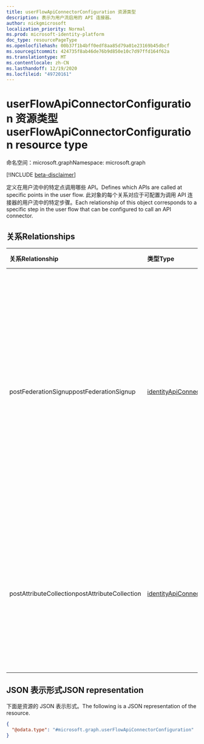 ```yaml
---
title: userFlowApiConnectorConfiguration 资源类型
description: 表示为用户流启用的 API 连接器。
author: nickgmicrosoft
localization_priority: Normal
ms.prod: microsoft-identity-platform
doc_type: resourcePageType
ms.openlocfilehash: 00b37f1b4bff0edf8aa85d79a01e23169b45dbcf
ms.sourcegitcommit: 424735f8ab46de76b9d850e10c7d97ffd164f62a
ms.translationtype: MT
ms.contentlocale: zh-CN
ms.lasthandoff: 12/19/2020
ms.locfileid: "49720161"
---
```

# <a name="userflowapiconnectorconfiguration-resource-type"></a><span data-ttu-id="0eb6d-103">userFlowApiConnectorConfiguration 资源类型</span><span class="sxs-lookup"><span data-stu-id="0eb6d-103">userFlowApiConnectorConfiguration resource type</span></span>

<span data-ttu-id="0eb6d-104">命名空间：microsoft.graph</span><span class="sxs-lookup"><span data-stu-id="0eb6d-104">Namespace: microsoft.graph</span></span>

[!INCLUDE [beta-disclaimer](../../includes/beta-disclaimer.md)]

<span data-ttu-id="0eb6d-105">定义在用户流中的特定点调用哪些 API。</span><span class="sxs-lookup"><span data-stu-id="0eb6d-105">Defines which APIs are called at specific points in the user flow.</span></span>  <span data-ttu-id="0eb6d-106">此对象的每个关系对应于可配置为调用 API 连接器的用户流中的特定步骤。</span><span class="sxs-lookup"><span data-stu-id="0eb6d-106">Each relationship of this object corresponds to a specific step in the user flow that can be configured to call an API connector.</span></span>

## <a name="relationships"></a><span data-ttu-id="0eb6d-107">关系</span><span class="sxs-lookup"><span data-stu-id="0eb6d-107">Relationships</span></span>

| <span data-ttu-id="0eb6d-108">关系</span><span class="sxs-lookup"><span data-stu-id="0eb6d-108">Relationship</span></span>            | <span data-ttu-id="0eb6d-109">类型</span><span class="sxs-lookup"><span data-stu-id="0eb6d-109">Type</span></span>                                            | <span data-ttu-id="0eb6d-110">说明</span><span class="sxs-lookup"><span data-stu-id="0eb6d-110">Description</span></span>                                                                                                                                             |
| :---------------------- | :---------------------------------------------- | :------------------------------------------------------------------------------------------------------------------------------------------------------ |
| <span data-ttu-id="0eb6d-111">postFederationSignup</span><span class="sxs-lookup"><span data-stu-id="0eb6d-111">postFederationSignup</span></span>    | [<span data-ttu-id="0eb6d-112">identityApiConnector</span><span class="sxs-lookup"><span data-stu-id="0eb6d-112">identityApiConnector</span></span>](identityapiconnector.md) | <span data-ttu-id="0eb6d-113">指定在用户注册时与外部标识提供程序 (如 Google、Facebook 或 Azure AD) 的联盟完成后要调用的 API (不适用于登录) 。</span><span class="sxs-lookup"><span data-stu-id="0eb6d-113">Specifies an API to call after federation with an external identity provider (like Google, Facebook, or Azure AD) is completed when user is signing up (does not apply to sign in).</span></span> |
| <span data-ttu-id="0eb6d-114">postAttributeCollection</span><span class="sxs-lookup"><span data-stu-id="0eb6d-114">postAttributeCollection</span></span> | [<span data-ttu-id="0eb6d-115">identityApiConnector</span><span class="sxs-lookup"><span data-stu-id="0eb6d-115">identityApiConnector</span></span>](identityapiconnector.md) | <span data-ttu-id="0eb6d-116">指定在用户提交收集的属性后以及注册期间创建用户之前要调用的 API。</span><span class="sxs-lookup"><span data-stu-id="0eb6d-116">Specifies an API to call after a user submits collected attributes and before the user is created during sign up.</span></span>                                                      |

## <a name="json-representation"></a><span data-ttu-id="0eb6d-117">JSON 表示形式</span><span class="sxs-lookup"><span data-stu-id="0eb6d-117">JSON representation</span></span>

<span data-ttu-id="0eb6d-118">下面是资源的 JSON 表示形式。</span><span class="sxs-lookup"><span data-stu-id="0eb6d-118">The following is a JSON representation of the resource.</span></span>
<!-- {
  "blockType": "resource",
  "@odata.type": "microsoft.graph.userFlowApiConnectorConfiguration"
}
-->

``` json
{
  "@odata.type": "#microsoft.graph.userFlowApiConnectorConfiguration"
}
```

<!-- {
  "type": "#page.annotation",
  "description": "User flow API Connector Configuration",
  "keywords": "",
  "section": "documentation",
  "tocPath": "",
  "suppressions": [
    "Error: Resource userFlowApiConnectorConfiguration has documented navigation properties, but we thought it was a complex type!"
  ]
}-->
